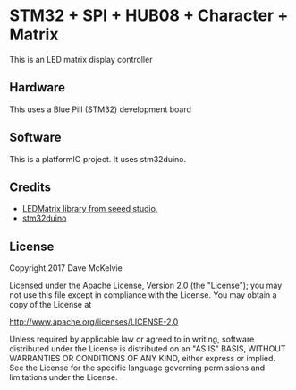 # STM32 + SPI + HUB08 + Character + Matrix

This is an LED matrix display controller

## Hardware

This uses a Blue Pill (STM32) development board

## Software

This is a platformIO project. It uses stm32duino.

## Credits

* [LEDMatrix library from seeed studio.](https://github.com/Seeed-Studio/Ultrathin_LED_Matrix) 
* [stm32duino](http://www.stm32duino.com/)

## License

Copyright 2017  Dave McKelvie

Licensed under the Apache License, Version 2.0 (the "License");
you may not use this file except in compliance with the License.
You may obtain a copy of the License at

http://www.apache.org/licenses/LICENSE-2.0

Unless required by applicable law or agreed to in writing, software
distributed under the License is distributed on an "AS IS" BASIS,
WITHOUT WARRANTIES OR CONDITIONS OF ANY KIND, either express or implied.
See the License for the specific language governing permissions and
limitations under the License.
